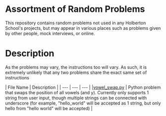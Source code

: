 # Assortment of Random Problems

This repository contains random problems not used in any Holberton School's projects, but may appear in various places such as problems given by other people, mock interviews, or online.

# Description

As the problems may vary, the instructions too will vary. As such, it is extremely unlikely that any two problems share the exact same set of instructions

| File Name | Description |
| --- | --- | --- |
|[vowel_swap.py](https://github.com/Alouie412/random_problem_land/blob/master/vowel_swap.py) | Python problem that swaps the position of all vowels (and y). Currently only supports 1 string from user input, though multiple strings can be connected with underscore (for example, "hello_world" will be accepted as 1 string, but only hello from "hello world" will be accepted) |
